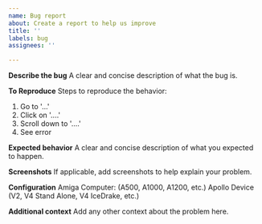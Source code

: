 ```yaml
---
name: Bug report
about: Create a report to help us improve
title: ''
labels: bug
assignees: ''

---
```


**Describe the bug**
A clear and concise description of what the bug is.

**To Reproduce**
Steps to reproduce the behavior:
1. Go to '...'
2. Click on '....'
3. Scroll down to '....'
4. See error

**Expected behavior**
A clear and concise description of what you expected to happen.

**Screenshots**
If applicable, add screenshots to help explain your problem.

**Configuration**
Amiga Computer:
(A500, A1000, A1200, etc.)
Apollo Device
(V2, V4 Stand Alone, V4 IceDrake, etc.)
 
**Additional context**
Add any other context about the problem here.
